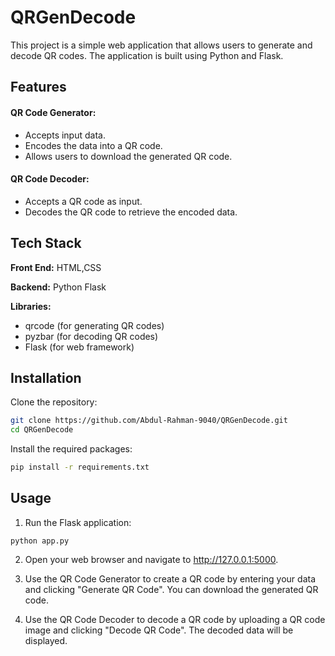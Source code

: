 
# QRGenDecode

This project is a simple web application that allows users to generate and decode QR codes. The application is built using Python and Flask.


## Features
#### QR Code Generator:
- Accepts input data.
- Encodes the data into a QR code.
- Allows users to download the generated QR code.
#### QR Code Decoder:
- Accepts a QR code as input.
- Decodes the QR code to retrieve the encoded data.

## Tech Stack

**Front End:** HTML,CSS

**Backend:** Python Flask

**Libraries:**
- qrcode (for generating QR codes)
- pyzbar (for decoding QR codes)
- Flask (for web framework)

## Installation

Clone the repository:

```bash
git clone https://github.com/Abdul-Rahman-9040/QRGenDecode.git
cd QRGenDecode
```
Install the required packages:

```bash
pip install -r requirements.txt
```
## Usage
1. Run the Flask application:
```
python app.py
```
2. Open your web browser and navigate to http://127.0.0.1:5000.

3. Use the QR Code Generator to create a QR code by entering your data and clicking "Generate QR Code". You can download the generated QR code.

4. Use the QR Code Decoder to decode a QR code by uploading a QR code image and clicking "Decode QR Code". The decoded data will be displayed.




